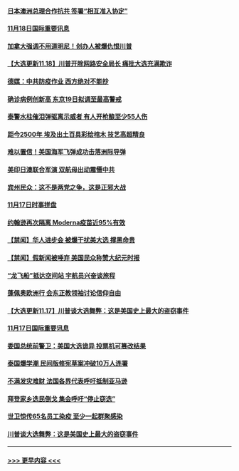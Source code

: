#### [日本澳洲总理合作抗共 签署“相互准入协定”](../pages/prog202/a102989898.md?t=11182051) 
#### [11月18日国际重要讯息](../pages/prog202/a102989887.md?t=11182051) 
#### [加拿大强调不用道明尼！创办人被爆仇恨川普](../pages/prog202/a102989867.md?t=11182051) 
#### [【大选更新11.18】川普开除网路安全局长 痛批大选充满欺诈](../pages/prog202/a102989464.md?t=11182051) 
#### [德媒：中共防疫作业 西方绝对不能抄](../pages/prog202/a102989777.md?t=11182051) 
#### [确诊病例创新高 东京19日拟调至最高警戒](../pages/prog202/a102989754.md?t=11182051) 
#### [泰警水柱催泪弹驱离示威者 有人开枪酿至少55人伤](../pages/prog202/a102989660.md?t=11182051) 
#### [距今2500年 埃及出土百具彩绘棺木 技艺高超精良](../pages/prog202/a102989686.md?t=11182051) 
#### [难以置信！美国海军飞弹成功击落洲际导弹](../pages/prog202/a102989627.md?t=11182051) 
#### [美印日澳联合军演 双航母出动震慑中共](../pages/prog202/a102989615.md?t=11182051) 
#### [宾州民众：这不是两党之争，这是正邪大战](../pages/prog202/a102989540.md?t=11182051) 
#### [11月17日时事拼盘](../pages/prog202/a102989442.md?t=11182051) 
#### [约翰逊再次隔离 Moderna疫苗近95%有效](../pages/prog202/a102989284.md?t=11182051) 
#### [【禁闻】华人进步会 被爆干扰美大选 撑黑命贵](../pages/prog202/a102989375.md?t=11182051) 
#### [【禁闻】假新闻被唾弃 美国民众称赞大纪元时报](../pages/prog202/a102989367.md?t=11182051) 
#### [“龙飞船”抵达空间站 宇航员兴奋谈旅程](../pages/prog202/a102989363.md?t=11182051) 
#### [蓬佩奥欧洲行 会东正教领袖讨论信仰自由](../pages/prog202/a102989274.md?t=11182051) 
#### [【大选更新11.17】川普谈大选舞弊：这是美国史上最大的盗窃事件](../pages/prog202/a102988684.md?t=11182051) 
#### [11月17日国际重要讯息](../pages/prog202/a102989099.md?t=11182051) 
#### [委国总统前警卫：美国大选诡异 投票机可篡改结果](../pages/prog202/a102989007.md?t=11182051) 
#### [泰国爆学潮 民间版修宪草案冲破10万人连署](../pages/prog202/a102988890.md?t=11182051) 
#### [不满发灾难财 法国各界代表呼吁抵制亚马逊](../pages/prog202/a102988839.md?t=11182051) 
#### [拜登家乡选民倒戈 集会呼吁“停止窃选”](../pages/prog202/a102988844.md?t=11182051) 
#### [世卫惊传65名员工染疫 至少一起群聚感染](../pages/prog202/a102988795.md?t=11182051) 
#### [川普谈大选舞弊：这是美国史上最大的盗窃事件](../pages/prog202/a102988775.md?t=11182051) 

----
#### [ >>> 更早内容 <<< ](../indexes/prog202-earlier.md)
